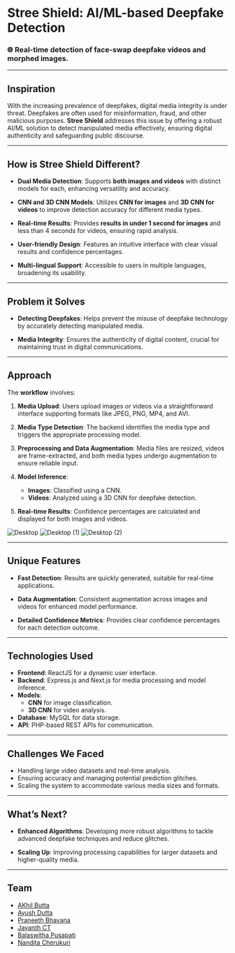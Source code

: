 # Stree Shield: AI/ML-based Deepfake Detection

### 🌐 Real-time detection of face-swap deepfake videos and morphed images.

---

## Inspiration

With the increasing prevalence of deepfakes, digital media integrity is under threat. Deepfakes are often used for misinformation, fraud, and other malicious purposes. **Stree Shield** addresses this issue by offering a robust AI/ML solution to detect manipulated media effectively, ensuring digital authenticity and safeguarding public discourse.

---

## How is Stree Shield Different?

- **Dual Media Detection**: Supports **both images and videos** with distinct models for each, enhancing versatility and accuracy.
  
- **CNN and 3D CNN Models**: Utilizes **CNN for images** and **3D CNN for videos** to improve detection accuracy for different media types.

- **Real-time Results**: Provides **results in under 1 second for images** and less than 4 seconds for videos, ensuring rapid analysis.

- **User-friendly Design**: Features an intuitive interface with clear visual results and confidence percentages.

- **Multi-lingual Support**: Accessible to users in multiple languages, broadening its usability.

---

## Problem it Solves

- **Detecting Deepfakes**: Helps prevent the misuse of deepfake technology by accurately detecting manipulated media.
  
- **Media Integrity**: Ensures the authenticity of digital content, crucial for maintaining trust in digital communications.

---

## Approach

The **workflow** involves:

1. **Media Upload**: Users upload images or videos via a straightforward interface supporting formats like JPEG, PNG, MP4, and AVI.
  
2. **Media Type Detection**: The backend identifies the media type and triggers the appropriate processing model.

3. **Preprocessing and Data Augmentation**: Media files are resized, videos are frame-extracted, and both media types undergo augmentation to ensure reliable input.

4. **Model Inference**: 
   - **Images**: Classified using a CNN.
   - **Videos**: Analyzed using a 3D CNN for deepfake detection.

5. **Real-time Results**: Confidence percentages are calculated and displayed for both images and videos.

![Desktop](https://github.com/user-attachments/assets/218dceab-d5b5-46e3-ac6e-43e0ee994b6e)
![Desktop (1)](https://github.com/user-attachments/assets/b2750a81-626c-4905-b896-f3faebfc96b0)
![Desktop (2)](https://github.com/user-attachments/assets/c5b1ab50-3859-4d04-9cff-a9abad159c2e)


---

## Unique Features

- **Fast Detection**: Results are quickly generated, suitable for real-time applications.
  
- **Data Augmentation**: Consistent augmentation across images and videos for enhanced model performance.

- **Detailed Confidence Metrics**: Provides clear confidence percentages for each detection outcome.

---

## Technologies Used

- **Frontend**: ReactJS for a dynamic user interface.
- **Backend**: Express.js and Next.js for media processing and model inference.
- **Models**: 
  - **CNN** for image classification.
  - **3D CNN** for video analysis.
- **Database**: MySQL for data storage.
- **API**: PHP-based REST APIs for communication.

---

## Challenges We Faced

- Handling large video datasets and real-time analysis.
- Ensuring accuracy and managing potential prediction glitches.
- Scaling the system to accommodate various media sizes and formats.

---

## What’s Next?

- **Enhanced Algorithms**: Developing more robust algorithms to tackle advanced deepfake techniques and reduce glitches.
  
- **Scaling Up**: Improving processing capabilities for larger datasets and higher-quality media.

---

## Team

- [AKhil Butta](https://github.com/buttaakhil)
- [Ayush Dutta](https://github.com/Spirizeon)
- [Praneeth Bhavana](https://github.com/ZELTROX1)
- [Jayanth CT](https://github.com/jayanthct)
- [Balaswitha Pusapati](https://github.com/balaswithapusapati)
- [Nandita Cherukuri](https://github.com/nandita3006)
